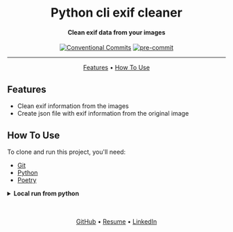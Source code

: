 <h1 align="center">
  Python cli exif cleaner
  <br>
</h1>

<h4 align="center">
    Clean exif data from your images
    <br>
</h4>

<div align="center">

[![Conventional Commits](https://img.shields.io/badge/Conventional%20Commits-1.0.0-%23FE5196?logo=conventionalcommits&logoColor=white)](https://conventionalcommits.org)
[![pre-commit](https://img.shields.io/badge/pre--commit-enabled-brightgreen?logo=pre-commit)](https://github.com/pre-commit/pre-commit)

</div>
<hr>

<p align="center">
  <a href="#features">Features</a> •
  <a href="#how-to-use">How To Use</a>
</p>


## Features
* Clean exif information from the images
* Create json file with exif information from the original image


## How To Use
To clone and run this project, you'll need:
- [Git](https://git-scm.com)
- [Python](https://www.python.org/downloads/)
- [Poetry](https://python-poetry.org/docs/#installation)


<details>

<summary><strong>Local run from python</strong></summary>

1. Firstly clone repo
   ```bash
   git clone git@github.com:mrKazzila/python_dev_test_task.git
   ```

2. Setup poetry
   ```bash
    poetry config virtualenvs.in-project true
    poetry shell
    poetry install --only dev
	```

3. Run script
   ```bash
   python main.py [OPTIONS]
   ```

**Parameters**

| Parameter              | Type   | Description                                         | Required | Default value |
|------------------------|--------|-----------------------------------------------------|----------|---------------|
| `--image_folder_path`  | `str`  | Path to images folder.                              | True     | -             |
| `--result_folder_path` | `str`  | Path to folder where save images without exif data. | True     | -             |
| `--create_json`        | `bool` | Create Json file with exif image data.              | False    | True          |
| `--clean_exif`         | `bool` | Clean exif from images.                             | False    | True          |


**Examples**

   ```bash
    python main.py -ifp photo -rfp photo2
   ```


</details>


<br>
<br>
<p align="center">
  <a href="https://github.com/mrKazzila">GitHub</a> •
  <a href="https://mrkazzila.github.io/resume/">Resume</a> •
  <a href="https://www.linkedin.com/in/i-kazakov/">LinkedIn</a>
</p>
